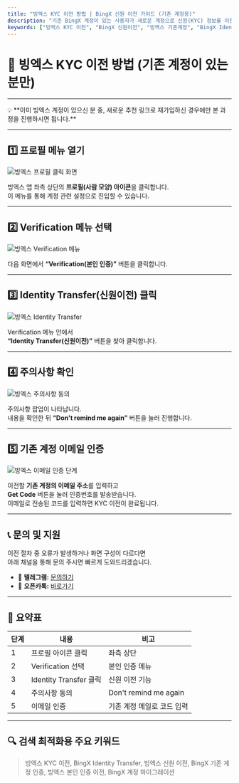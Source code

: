 ```yaml
---
title: "빙엑스 KYC 이전 방법 | BingX 신원 이전 가이드 (기존 계정용)"
description: "기존 BingX 계정이 있는 사용자가 새로운 계정으로 신원(KYC) 정보를 이전하는 방법을 단계별로 안내합니다. Verification 메뉴에서 Identity Transfer 기능을 통해 간편하게 진행하세요."
keywords: ["빙엑스 KYC 이전", "BingX 신원이전", "빙엑스 기존계정", "BingX Identity Transfer", "빙엑스 인증 이전"]
---
```


# 🔄 빙엑스 KYC 이전 방법 (기존 계정이 있는 분만)

---

<aside>
💡 **이미 빙엑스 계정이 있으신 분 중, 새로운 추천 링크로 재가입하신 경우에만 본 과정을 진행하시면 됩니다.**
</aside>

---

## 1️⃣ 프로필 메뉴 열기

![빙엑스 프로필 클릭 화면](/img/guide/kyc-migration-01.png)

빙엑스 앱 좌측 상단의 **프로필(사람 모양) 아이콘**을 클릭합니다.  
이 메뉴를 통해 계정 관련 설정으로 진입할 수 있습니다.

---

## 2️⃣ Verification 메뉴 선택

![빙엑스 Verification 메뉴](/img/guide/kyc-migration-02.png)

다음 화면에서 **“Verification(본인 인증)”** 버튼을 클릭합니다.

---

## 3️⃣ Identity Transfer(신원이전) 클릭

![빙엑스 Identity Transfer](/img/guide/kyc-migration-03.png)

Verification 메뉴 안에서  
**“Identity Transfer(신원이전)”** 버튼을 찾아 클릭합니다.

---

## 4️⃣ 주의사항 확인

![빙엑스 주의사항 동의](/img/guide/kyc-migration-04.png)

주의사항 팝업이 나타납니다.  
내용을 확인한 뒤 **“Don't remind me again”** 버튼을 눌러 진행합니다.

---

## 5️⃣ 기존 계정 이메일 인증

![빙엑스 이메일 인증 단계](/img/guide/kyc-migration-05.png)

이전할 **기존 계정의 이메일 주소**를 입력하고  
**Get Code** 버튼을 눌러 인증번호를 발송받습니다.  
이메일로 전송된 코드를 입력하면 KYC 이전이 완료됩니다.

---

## 📞 문의 및 지원

이전 절차 중 오류가 발생하거나 화면 구성이 다르다면  
아래 채널을 통해 문의 주시면 빠르게 도와드리겠습니다.

- 📱 **텔레그램:** [문의하기](#)  
- 💬 **오픈카톡:** [바로가기](#)

---

## 🧩 요약표

| 단계 | 내용 | 비고 |
|------|------|------|
| 1 | 프로필 아이콘 클릭 | 좌측 상단 |
| 2 | Verification 선택 | 본인 인증 메뉴 |
| 3 | Identity Transfer 클릭 | 신원 이전 기능 |
| 4 | 주의사항 동의 | Don't remind me again |
| 5 | 이메일 인증 | 기존 계정 메일로 코드 입력 |

---

## 🔍 검색 최적화용 주요 키워드
> 빙엑스 KYC 이전, BingX Identity Transfer, 빙엑스 신원 이전, BingX 기존 계정 인증, 빙엑스 본인 인증 이전, BingX 계정 마이그레이션
